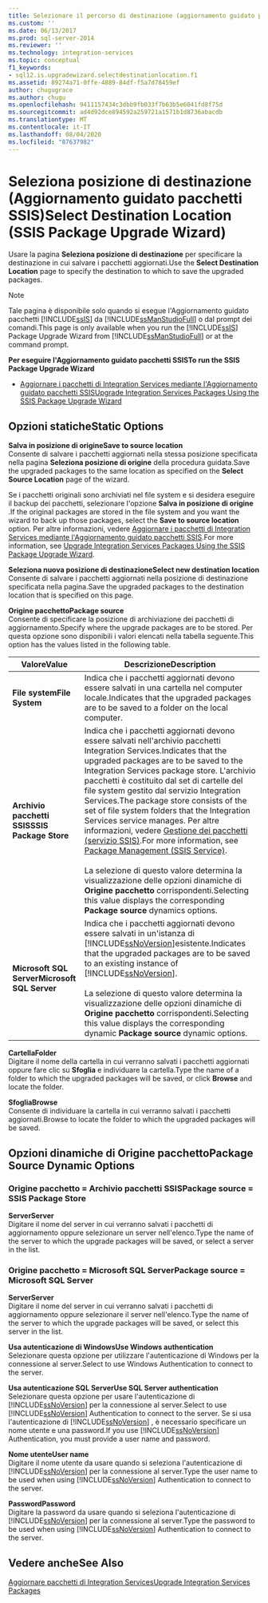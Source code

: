 ```yaml
---
title: Selezionare il percorso di destinazione (aggiornamento guidato pacchetti SSIS) | Microsoft Docs
ms.custom: ''
ms.date: 06/13/2017
ms.prod: sql-server-2014
ms.reviewer: ''
ms.technology: integration-services
ms.topic: conceptual
f1_keywords:
- sql12.is.upgradewizard.selectdestinationlocation.f1
ms.assetid: 89274a71-0ffe-4889-84df-f5a7d78459ef
author: chugugrace
ms.author: chugu
ms.openlocfilehash: 9411157434c3dbb9fb033f7b63b5e6041fd8f75d
ms.sourcegitcommit: ad4d92dce894592a259721a1571b1d8736abacdb
ms.translationtype: MT
ms.contentlocale: it-IT
ms.lasthandoff: 08/04/2020
ms.locfileid: "87637982"
---
```

# <a name="select-destination-location-ssis-package-upgrade-wizard"></a><span data-ttu-id="d0f32-102">Seleziona posizione di destinazione (Aggiornamento guidato pacchetti SSIS)</span><span class="sxs-lookup"><span data-stu-id="d0f32-102">Select Destination Location (SSIS Package Upgrade Wizard)</span></span>
  <span data-ttu-id="d0f32-103">Usare la pagina **Seleziona posizione di destinazione** per specificare la destinazione in cui salvare i pacchetti aggiornati.</span><span class="sxs-lookup"><span data-stu-id="d0f32-103">Use the **Select Destination Location** page to specify the destination to which to save the upgraded packages.</span></span>  
  
> [!NOTE]  
>  <span data-ttu-id="d0f32-104">Tale pagina è disponibile solo quando si esegue l'Aggiornamento guidato pacchetti [!INCLUDE[ssIS](../includes/ssis-md.md)] da [!INCLUDE[ssManStudioFull](../includes/ssmanstudiofull-md.md)] o dal prompt dei comandi.</span><span class="sxs-lookup"><span data-stu-id="d0f32-104">This page is only available when you run the [!INCLUDE[ssIS](../includes/ssis-md.md)] Package Upgrade Wizard from [!INCLUDE[ssManStudioFull](../includes/ssmanstudiofull-md.md)] or at the command prompt.</span></span>  
  
 <span data-ttu-id="d0f32-105">**Per eseguire l'Aggiornamento guidato pacchetti SSIS**</span><span class="sxs-lookup"><span data-stu-id="d0f32-105">**To run the SSIS Package Upgrade Wizard**</span></span>  
  
-   [<span data-ttu-id="d0f32-106">Aggiornare i pacchetti di Integration Services mediante l'Aggiornamento guidato pacchetti SSIS</span><span class="sxs-lookup"><span data-stu-id="d0f32-106">Upgrade Integration Services Packages Using the SSIS Package Upgrade Wizard</span></span>](install-windows/upgrade-integration-services-packages-using-the-ssis-package-upgrade-wizard.md)  
  
## <a name="static-options"></a><span data-ttu-id="d0f32-107">Opzioni statiche</span><span class="sxs-lookup"><span data-stu-id="d0f32-107">Static Options</span></span>  
 <span data-ttu-id="d0f32-108">**Salva in posizione di origine**</span><span class="sxs-lookup"><span data-stu-id="d0f32-108">**Save to source location**</span></span>  
 <span data-ttu-id="d0f32-109">Consente di salvare i pacchetti aggiornati nella stessa posizione specificata nella pagina **Seleziona posizione di origine** della procedura guidata.</span><span class="sxs-lookup"><span data-stu-id="d0f32-109">Save the upgraded packages to the same location as specified on the **Select Source Location** page of the wizard.</span></span>  
  
 <span data-ttu-id="d0f32-110">Se i pacchetti originali sono archiviati nel file system e si desidera eseguire il backup dei pacchetti, selezionare l'opzione **Salva in posizione di origine** .</span><span class="sxs-lookup"><span data-stu-id="d0f32-110">If the original packages are stored in the file system and you want the wizard to back up those packages, select the **Save to source location** option.</span></span> <span data-ttu-id="d0f32-111">Per altre informazioni, vedere [Aggiornare i pacchetti di Integration Services mediante l'Aggiornamento guidato pacchetti SSIS](install-windows/upgrade-integration-services-packages-using-the-ssis-package-upgrade-wizard.md).</span><span class="sxs-lookup"><span data-stu-id="d0f32-111">For more information, see [Upgrade Integration Services Packages Using the SSIS Package Upgrade Wizard](install-windows/upgrade-integration-services-packages-using-the-ssis-package-upgrade-wizard.md).</span></span>  
  
 <span data-ttu-id="d0f32-112">**Seleziona nuova posizione di destinazione**</span><span class="sxs-lookup"><span data-stu-id="d0f32-112">**Select new destination location**</span></span>  
 <span data-ttu-id="d0f32-113">Consente di salvare i pacchetti aggiornati nella posizione di destinazione specificata nella pagina.</span><span class="sxs-lookup"><span data-stu-id="d0f32-113">Save the upgraded packages to the destination location that is specified on this page.</span></span>  
  
 <span data-ttu-id="d0f32-114">**Origine pacchetto**</span><span class="sxs-lookup"><span data-stu-id="d0f32-114">**Package source**</span></span>  
 <span data-ttu-id="d0f32-115">Consente di specificare la posizione di archiviazione dei pacchetti di aggiornamento.</span><span class="sxs-lookup"><span data-stu-id="d0f32-115">Specify where the upgrade packages are to be stored.</span></span> <span data-ttu-id="d0f32-116">Per questa opzione sono disponibili i valori elencati nella tabella seguente.</span><span class="sxs-lookup"><span data-stu-id="d0f32-116">This option has the values listed in the following table.</span></span>  
  
|<span data-ttu-id="d0f32-117">Valore</span><span class="sxs-lookup"><span data-stu-id="d0f32-117">Value</span></span>|<span data-ttu-id="d0f32-118">Descrizione</span><span class="sxs-lookup"><span data-stu-id="d0f32-118">Description</span></span>|  
|-----------|-----------------|  
|<span data-ttu-id="d0f32-119">**File system**</span><span class="sxs-lookup"><span data-stu-id="d0f32-119">**File System**</span></span>|<span data-ttu-id="d0f32-120">Indica che i pacchetti aggiornati devono essere salvati in una cartella nel computer locale.</span><span class="sxs-lookup"><span data-stu-id="d0f32-120">Indicates that the upgraded packages are to be saved to a folder on the local computer.</span></span>|  
|<span data-ttu-id="d0f32-121">**Archivio pacchetti SSIS**</span><span class="sxs-lookup"><span data-stu-id="d0f32-121">**SSIS Package Store**</span></span>|<span data-ttu-id="d0f32-122">Indica che i pacchetti aggiornati devono essere salvati nell'archivio pacchetti Integration Services.</span><span class="sxs-lookup"><span data-stu-id="d0f32-122">Indicates that the upgraded packages are to be saved to the Integration Services package store.</span></span> <span data-ttu-id="d0f32-123">L'archivio pacchetti è costituito dal set di cartelle del file system gestito dal servizio Integration Services.</span><span class="sxs-lookup"><span data-stu-id="d0f32-123">The package store consists of the set of file system folders that the Integration Services service manages.</span></span> <span data-ttu-id="d0f32-124">Per altre informazioni, vedere [Gestione dei pacchetti &#40;servizio SSIS&#41;](service/package-management-ssis-service.md).</span><span class="sxs-lookup"><span data-stu-id="d0f32-124">For more information, see [Package Management &#40;SSIS Service&#41;](service/package-management-ssis-service.md).</span></span><br /><br /> <span data-ttu-id="d0f32-125">La selezione di questo valore determina la visualizzazione delle opzioni dinamiche di **Origine pacchetto** corrispondenti.</span><span class="sxs-lookup"><span data-stu-id="d0f32-125">Selecting this value displays the corresponding **Package source** dynamics options.</span></span>|  
|<span data-ttu-id="d0f32-126">**Microsoft SQL Server**</span><span class="sxs-lookup"><span data-stu-id="d0f32-126">**Microsoft SQL Server**</span></span>|<span data-ttu-id="d0f32-127">Indica che i pacchetti aggiornati devono essere salvati in un'istanza di [!INCLUDE[ssNoVersion](../includes/ssnoversion-md.md)]esistente.</span><span class="sxs-lookup"><span data-stu-id="d0f32-127">Indicates that the upgraded packages are to be saved to an existing instance of [!INCLUDE[ssNoVersion](../includes/ssnoversion-md.md)].</span></span><br /><br /> <span data-ttu-id="d0f32-128">La selezione di questo valore determina la visualizzazione delle opzioni dinamiche di **Origine pacchetto** corrispondenti.</span><span class="sxs-lookup"><span data-stu-id="d0f32-128">Selecting this value displays the corresponding dynamic **Package source** dynamic options.</span></span>|  
  
 <span data-ttu-id="d0f32-129">**Cartella**</span><span class="sxs-lookup"><span data-stu-id="d0f32-129">**Folder**</span></span>  
 <span data-ttu-id="d0f32-130">Digitare il nome della cartella in cui verranno salvati i pacchetti aggiornati oppure fare clic su **Sfoglia** e individuare la cartella.</span><span class="sxs-lookup"><span data-stu-id="d0f32-130">Type the name of a folder to which the upgraded packages will be saved, or click **Browse** and locate the folder.</span></span>  
  
 <span data-ttu-id="d0f32-131">**Sfoglia**</span><span class="sxs-lookup"><span data-stu-id="d0f32-131">**Browse**</span></span>  
 <span data-ttu-id="d0f32-132">Consente di individuare la cartella in cui verranno salvati i pacchetti aggiornati.</span><span class="sxs-lookup"><span data-stu-id="d0f32-132">Browse to locate the folder to which the upgraded packages will be saved.</span></span>  
  
## <a name="package-source-dynamic-options"></a><span data-ttu-id="d0f32-133">Opzioni dinamiche di Origine pacchetto</span><span class="sxs-lookup"><span data-stu-id="d0f32-133">Package Source Dynamic Options</span></span>  
  
### <a name="package-source--ssis-package-store"></a><span data-ttu-id="d0f32-134">Origine pacchetto = Archivio pacchetti SSIS</span><span class="sxs-lookup"><span data-stu-id="d0f32-134">Package source = SSIS Package Store</span></span>  
 <span data-ttu-id="d0f32-135">**Server**</span><span class="sxs-lookup"><span data-stu-id="d0f32-135">**Server**</span></span>  
 <span data-ttu-id="d0f32-136">Digitare il nome del server in cui verranno salvati i pacchetti di aggiornamento oppure selezionare un server nell'elenco.</span><span class="sxs-lookup"><span data-stu-id="d0f32-136">Type the name of the server to which the upgrade packages will be saved, or select a server in the list.</span></span>  
  
### <a name="package-source--microsoft-sql-server"></a><span data-ttu-id="d0f32-137">Origine pacchetto = Microsoft SQL Server</span><span class="sxs-lookup"><span data-stu-id="d0f32-137">Package source = Microsoft SQL Server</span></span>  
 <span data-ttu-id="d0f32-138">**Server**</span><span class="sxs-lookup"><span data-stu-id="d0f32-138">**Server**</span></span>  
 <span data-ttu-id="d0f32-139">Digitare il nome del server in cui verranno salvati i pacchetti di aggiornamento oppure selezionare il server nell'elenco.</span><span class="sxs-lookup"><span data-stu-id="d0f32-139">Type the name of the server to which the upgrade packages will be saved, or select this server in the list.</span></span>  
  
 <span data-ttu-id="d0f32-140">**Usa autenticazione di Windows**</span><span class="sxs-lookup"><span data-stu-id="d0f32-140">**Use Windows authentication**</span></span>  
 <span data-ttu-id="d0f32-141">Selezionare questa opzione per utilizzare l'autenticazione di Windows per la connessione al server.</span><span class="sxs-lookup"><span data-stu-id="d0f32-141">Select to use Windows Authentication to connect to the server.</span></span>  
  
 <span data-ttu-id="d0f32-142">**Usa autenticazione SQL Server**</span><span class="sxs-lookup"><span data-stu-id="d0f32-142">**Use SQL Server authentication**</span></span>  
 <span data-ttu-id="d0f32-143">Selezionare questa opzione per usare l'autenticazione di [!INCLUDE[ssNoVersion](../includes/ssnoversion-md.md)] per la connessione al server.</span><span class="sxs-lookup"><span data-stu-id="d0f32-143">Select to use [!INCLUDE[ssNoVersion](../includes/ssnoversion-md.md)] Authentication to connect to the server.</span></span> <span data-ttu-id="d0f32-144">Se si usa l'autenticazione di [!INCLUDE[ssNoVersion](../includes/ssnoversion-md.md)] , è necessario specificare un nome utente e una password.</span><span class="sxs-lookup"><span data-stu-id="d0f32-144">If you use [!INCLUDE[ssNoVersion](../includes/ssnoversion-md.md)] Authentication, you must provide a user name and password.</span></span>  
  
 <span data-ttu-id="d0f32-145">**Nome utente**</span><span class="sxs-lookup"><span data-stu-id="d0f32-145">**User name**</span></span>  
 <span data-ttu-id="d0f32-146">Digitare il nome utente da usare quando si seleziona l'autenticazione di [!INCLUDE[ssNoVersion](../includes/ssnoversion-md.md)] per la connessione al server.</span><span class="sxs-lookup"><span data-stu-id="d0f32-146">Type the user name to be used when using [!INCLUDE[ssNoVersion](../includes/ssnoversion-md.md)] Authentication to connect to the server.</span></span>  
  
 <span data-ttu-id="d0f32-147">**Password**</span><span class="sxs-lookup"><span data-stu-id="d0f32-147">**Password**</span></span>  
 <span data-ttu-id="d0f32-148">Digitare la password da usare quando si seleziona l'autenticazione di [!INCLUDE[ssNoVersion](../includes/ssnoversion-md.md)] per la connessione al server.</span><span class="sxs-lookup"><span data-stu-id="d0f32-148">Type the password to be used when using [!INCLUDE[ssNoVersion](../includes/ssnoversion-md.md)] Authentication to connect to the server.</span></span>  
  
## <a name="see-also"></a><span data-ttu-id="d0f32-149">Vedere anche</span><span class="sxs-lookup"><span data-stu-id="d0f32-149">See Also</span></span>  
 [<span data-ttu-id="d0f32-150">Aggiornare pacchetti di Integration Services</span><span class="sxs-lookup"><span data-stu-id="d0f32-150">Upgrade Integration Services Packages</span></span>](install-windows/upgrade-integration-services-packages.md)  
  
  
